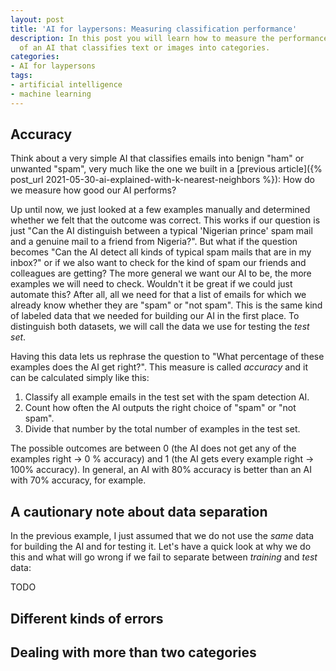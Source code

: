 ```yaml
---
layout: post
title: 'AI for laypersons: Measuring classification performance'
description: In this post you will learn how to measure the performance
  of an AI that classifies text or images into categories.
categories:
- AI for laypersons
tags:
- artificial intelligence
- machine learning
---
```

<!--
- Performance metrics
  - accuracy instead of manual inspection
  - importance of a train/test split
  - error types: TP, TN, FP, FN
  - precition/recall to distinguish between error types
  - sensitivity/specificity
  - f-measure?
  - confusion matrix
-->

## Accuracy

Think about a very simple AI that classifies emails into benign "ham" or unwanted "spam", very much like the one we built in a [previous article]({% post_url 2021-05-30-ai-explained-with-k-nearest-neighbors %}):
How do we measure how good our AI performs?

Up until now, we just looked at a few examples manually and determined whether we felt that the outcome was correct.
This works if our question is just "Can the AI distinguish between a typical 'Nigerian prince' spam mail and a genuine mail to a friend from Nigeria?".
But what if the question becomes "Can the AI detect all kinds of typical spam mails that are in my inbox?" or if we also want to check for the kind of spam our friends and colleagues are getting?
The more general we want our AI to be, the more examples we will need to check.
Wouldn't it be great if we could just automate this?
After all, all we need for that a list of emails for which we already know whether they are "spam" or "not spam".
This is the same kind of labeled data that we needed for building our AI in the first place.
To distinguish both datasets, we will call the data we use for testing the *test set*.

Having this data lets us rephrase the question to "What percentage of these examples does the AI get right?".
This measure is called *accuracy* and it can be calculated simply like this:

1. Classify all example emails in the test set with the spam detection AI.
2. Count how often the AI outputs the right choice of "spam" or "not spam".
3. Divide that number by the total number of examples in the test set.

The possible outcomes are between 0 (the AI does not get any of the examples right → 0 % accuracy) and 1 (the AI gets every example right → 100% accuracy).
In general, an AI with 80% accuracy is better than an AI with 70% accuracy, for example.

## A cautionary note about data separation

In the previous example, I just assumed that we do not use the *same* data for building the AI and for testing it.
Let's have a quick look at why we do this and what will go wrong if we fail to separate between *training* and *test* data:

TODO

## Different kinds of errors

## Dealing with more than two categories